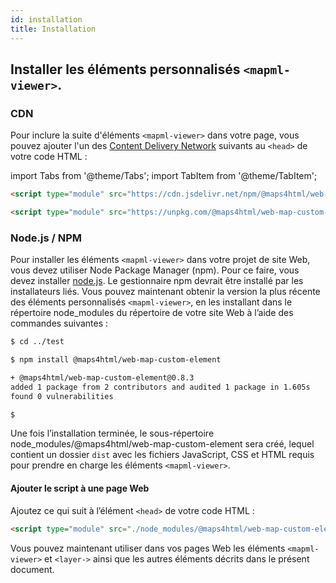 ```yaml
---
id: installation
title: Installation
---
```


## Installer les éléments personnalisés `<mapml-viewer>`.

### CDN

Pour inclure la suite d'éléments `<mapml-viewer>` dans votre page, vous pouvez ajouter l'un des [Content Delivery Network](https://fr.wikipedia.org/wiki/R%C3%A9seau_de_diffusion_de_contenu) suivants au `<head>` de votre code HTML :

import Tabs from '@theme/Tabs';
import TabItem from '@theme/TabItem';

<Tabs>
<TabItem value="jsDelivr" label="jsDelivr">

```html
<script type="module" src="https://cdn.jsdelivr.net/npm/@maps4html/web-map-custom-element/dist/mapml-viewer.js"></script>
```

</TabItem>
<TabItem value="unpkg" label="unpkg">

```html
<script type="module" src="https://unpkg.com/@maps4html/web-map-custom-element/dist/mapml-viewer.js"></script>
```

</TabItem>
</Tabs>

### Node.js / NPM

Pour installer les éléments `<mapml-viewer>` dans votre projet de site Web, vous devez utiliser Node Package Manager (npm). Pour ce faire, vous devez installer [node.js](https://nodejs.org/en/download/). Le gestionnaire npm devrait être installé par les installateurs liés. Vous pouvez maintenant obtenir la version la plus récente des éléments personnalisés `<mapml-viewer>`, en les installant dans le répertoire node_modules du répertoire de votre site Web à l’aide des commandes suivantes :

```bash
$ cd ../test

$ npm install @maps4html/web-map-custom-element

+ @maps4html/web-map-custom-element@0.8.3
added 1 package from 2 contributors and audited 1 package in 1.605s
found 0 vulnerabilities

$
```

Une fois l’installation terminée, le sous-répertoire node_modules/@maps4html/web-map-custom-element sera créé, lequel contient un dossier `dist` avec les fichiers JavaScript, CSS et HTML requis pour prendre en charge les éléments `<mapml-viewer>`.

#### Ajouter le script à une page Web 

Ajoutez ce qui suit à l’élément `<head>` de votre code HTML :

```html
<script type="module" src="./node_modules/@maps4html/web-map-custom-element/dist/mapml-viewer.js"></script>
```

Vous pouvez maintenant utiliser dans vos pages Web les éléments `<mapml-viewer>` et `<layer->` ainsi que les autres éléments décrits dans le présent document.

